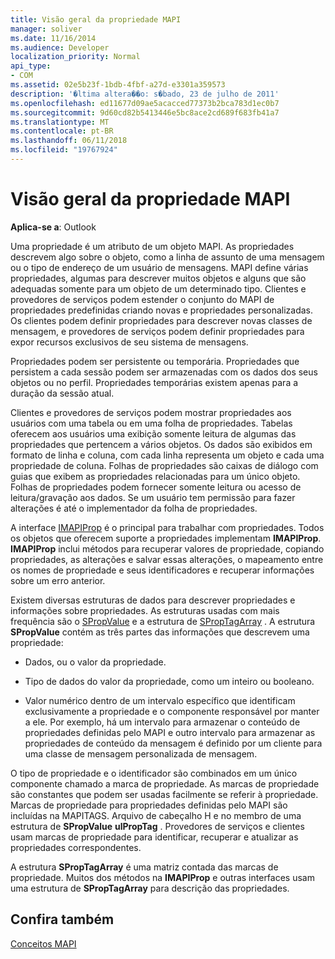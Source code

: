 ```yaml
---
title: Visão geral da propriedade MAPI
manager: soliver
ms.date: 11/16/2014
ms.audience: Developer
localization_priority: Normal
api_type:
- COM
ms.assetid: 02e5b23f-1bdb-4fbf-a27d-e3301a359573
description: '�ltima altera��o: s�bado, 23 de julho de 2011'
ms.openlocfilehash: ed11677d09ae5acacced77373b2bca783d1ec0b7
ms.sourcegitcommit: 9d60cd82b5413446e5bc8ace2cd689f683fb41a7
ms.translationtype: MT
ms.contentlocale: pt-BR
ms.lasthandoff: 06/11/2018
ms.locfileid: "19767924"
---
```

# <a name="mapi-property-overview"></a>Visão geral da propriedade MAPI

  
  
**Aplica-se a**: Outlook 
  
Uma propriedade é um atributo de um objeto MAPI. As propriedades descrevem algo sobre o objeto, como a linha de assunto de uma mensagem ou o tipo de endereço de um usuário de mensagens. MAPI define várias propriedades, algumas para descrever muitos objetos e alguns que são adequadas somente para um objeto de um determinado tipo. Clientes e provedores de serviços podem estender o conjunto do MAPI de propriedades predefinidas criando novas e propriedades personalizadas. Os clientes podem definir propriedades para descrever novas classes de mensagem, e provedores de serviços podem definir propriedades para expor recursos exclusivos de seu sistema de mensagens.
  
Propriedades podem ser persistente ou temporária. Propriedades que persistem a cada sessão podem ser armazenadas com os dados dos seus objetos ou no perfil. Propriedades temporárias existem apenas para a duração da sessão atual. 
  
Clientes e provedores de serviços podem mostrar propriedades aos usuários com uma tabela ou em uma folha de propriedades. Tabelas oferecem aos usuários uma exibição somente leitura de algumas das propriedades que pertencem a vários objetos. Os dados são exibidos em formato de linha e coluna, com cada linha representa um objeto e cada uma propriedade de coluna. Folhas de propriedades são caixas de diálogo com guias que exibem as propriedades relacionadas para um único objeto. Folhas de propriedades podem fornecer somente leitura ou acesso de leitura/gravação aos dados. Se um usuário tem permissão para fazer alterações é até o implementador da folha de propriedades.
  
A interface [IMAPIProp](imapipropiunknown.md) é o principal para trabalhar com propriedades. Todos os objetos que oferecem suporte a propriedades implementam **IMAPIProp**. **IMAPIProp** inclui métodos para recuperar valores de propriedade, copiando propriedades, as alterações e salvar essas alterações, o mapeamento entre os nomes de propriedade e seus identificadores e recuperar informações sobre um erro anterior. 
  
Existem diversas estruturas de dados para descrever propriedades e informações sobre propriedades. As estruturas usadas com mais frequência são o [SPropValue](spropvalue.md) e a estrutura de [SPropTagArray](sproptagarray.md) . A estrutura **SPropValue** contém as três partes das informações que descrevem uma propriedade: 
  
- Dados, ou o valor da propriedade.
    
- Tipo de dados do valor da propriedade, como um inteiro ou booleano. 
    
- Valor numérico dentro de um intervalo específico que identificam exclusivamente a propriedade e o componente responsável por manter a ele. Por exemplo, há um intervalo para armazenar o conteúdo de propriedades definidas pelo MAPI e outro intervalo para armazenar as propriedades de conteúdo da mensagem é definido por um cliente para uma classe de mensagem personalizada de mensagem. 
    
O tipo de propriedade e o identificador são combinados em um único componente chamado a marca de propriedade. As marcas de propriedade são constantes que podem ser usadas facilmente se referir à propriedade. Marcas de propriedade para propriedades definidas pelo MAPI são incluídas na MAPITAGS. Arquivo de cabeçalho H e no membro de uma estrutura de **SPropValue** **ulPropTag** . Provedores de serviços e clientes usam marcas de propriedade para identificar, recuperar e atualizar as propriedades correspondentes. 
  
A estrutura **SPropTagArray** é uma matriz contada das marcas de propriedade. Muitos dos métodos na **IMAPIProp** e outras interfaces usam uma estrutura de **SPropTagArray** para descrição das propriedades. 
  
## <a name="see-also"></a>Confira também



[Conceitos MAPI](mapi-concepts.md)

